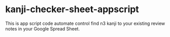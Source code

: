 # kanji-checker-sheet-appscript
This is app script code automate control find n3 kanji to your existing review notes in your Google Spread Sheet.
